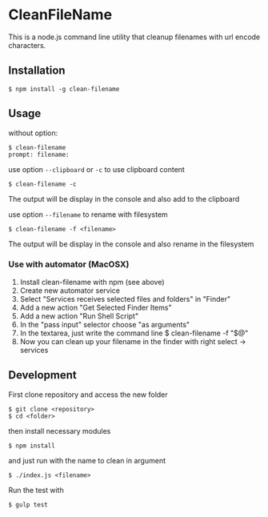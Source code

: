 # CleanFileName

This is a node.js command line utility that cleanup filenames with url encode characters.
## Installation

    $ npm install -g clean-filename

## Usage

without option:

    $ clean-filename
    prompt: filename:

use option `--clipboard` or `-c` to use clipboard content

    $ clean-filename -c

The output will be display in the console and also add to the clipboard

use option `--filename` to rename with filesystem

    $ clean-filename -f <filename>

The output will be display in the console and also rename in the filesystem

### Use with automator (MacOSX)

1. Install clean-filename with npm (see above)
2. Create new automator service
3. Select "Services receives selected files and folders" in "Finder"
4. Add a new action "Get Selected Finder Items"
5. Add a new action "Run Shell Script"
6. In the "pass input" selector choose "as arguments"
7. In the textarea, just write the command line
    $ clean-filename -f "$@"
8. Now you can clean up your filename in the finder with right select -> services


## Development
First clone repository and access the new folder

    $ git clone <repository>
    $ cd <folder>

then install necessary modules

    $ npm install

and just run with the name to clean in argument

    $ ./index.js <filename>

Run the test with

    $ gulp test
